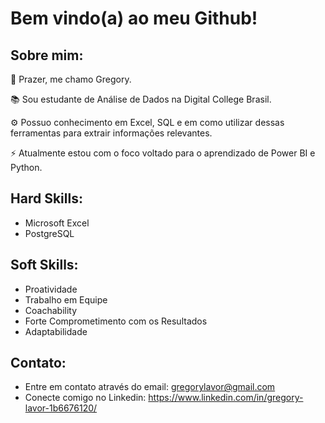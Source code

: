 # Bem vindo(a) ao meu Github!

## Sobre mim:

👋 Prazer, me chamo Gregory.

📚 Sou estudante de Análise de Dados na Digital College Brasil.

⚙️ Possuo conhecimento em Excel, SQL e em como utilizar dessas ferramentas para extrair informações relevantes.

⚡ Atualmente estou com o foco voltado para o aprendizado de Power BI e Python.

## Hard Skills:

* Microsoft Excel
* PostgreSQL

## Soft Skills:

* Proatividade
* Trabalho em Equipe
* Coachability
* Forte Comprometimento com os Resultados
* Adaptabilidade

## Contato:

- Entre em contato através do email: gregorylavor@gmail.com
- Conecte comigo no Linkedin: https://www.linkedin.com/in/gregory-lavor-1b6676120/


<!--
**GregoryLavor/GregoryLavor** is a ✨ _special_ ✨ repository because its `README.md` (this file) appears on your GitHub profile.

Here are some ideas to get you started:

- 🔭 I’m currently working on ...
- 🌱 I’m currently learning ...
- 👯 I’m looking to collaborate on ...
- 🤔 I’m looking for help with ...
- 💬 Ask me about ...
- 📫 How to reach me: ...
- 😄 Pronouns: ...
- ⚡ Fun fact: ...
-->
